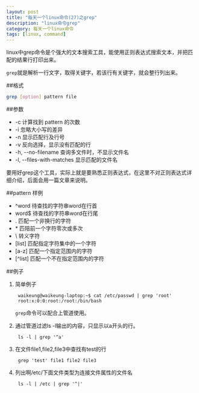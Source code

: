 ```yaml
---
layout: post
title: "每天一个linux命令(27)之grep"
description: "linux命令grep"
category: 每天一个linux命令
tags: [linux, command]
---
```


linux中grep命令是个强大的文本搜索工具，能使用正则表达式搜索文本，并把匹配的结果行打印出来。

`grep`就是解析一行文字，取得关键字，若该行有关键字，就会整行列出来。

##格式

```sh
grep [option] pattern file
```

##参数

* -c 计算找到 pattern 的次数
* -i 忽略大小写的差异
* -n 显示匹配行及行号
* -v 反向选择，显示没有匹配的行
* -h, --no-filename 查询多文件时，不显示文件名
* -l, --files-with-matches 显示匹配的文件名

要用好grep这个工具，实际上就是要熟悉正则表达式，在这里不对正则表达式详细介绍，后面会用一篇文章来说明。

##pattern 样例

* ^word     待查找的字符串word在行首
* word$     待查找的字符串word在行尾
* .         匹配一个非换行的字符
* \*        匹陪前一个字符零次或多次
* \\        转义字符
* [list]    匹配指定字符集中的一个字符
* [a-z]     匹配一个指定范围内的字符
* [^list]   匹配一个不在指定范围内的字符

##例子

1. 简单例子

        waikeung@waikeung-laptop:~$ cat /etc/passwd | grep 'root'
        root:x:0:0:root:/root:/bin/bash

    `grep`命令可以配合上管道使用。

2. 通过管道过滤ls -l输出的内容，只显示以a开头的行。

        ls -l | grep '^a'

3. 在文件file1,file2,file3中查找有test的行

        grep 'test' file1 file2 file3

4. 列出啊/etc/下面文件类型为连接文件属性的文件名

        ls -l | /etc | grep '^|'

